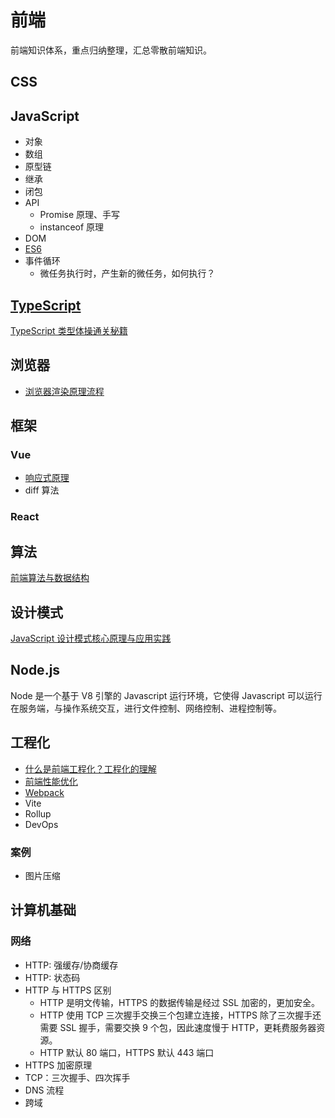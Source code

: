 # 前端

前端知识体系，重点归纳整理，汇总零散前端知识。

## CSS

## JavaScript

-   对象
-   数组
-   原型链
-   继承
-   闭包
-   API
    -   Promise 原理、手写
    -   instanceof 原理
-   DOM
-   [ES6](./javascript/es6.md)
-   事件循环
    -   微任务执行时，产生新的微任务，如何执行？

## [TypeScript](./typescript/README.md)

[TypeScript 类型体操通关秘籍](https://www.yuque.com/yoho/vokwx8)

## 浏览器

-   [浏览器渲染原理流程](./HTML/浏览器渲染原理流程.md)

## 框架

### Vue

-   [响应式原理](./framework/vue-reactivity.md)
-   diff 算法

### React

## 算法

[前端算法与数据结构](https://www.yuque.com/yoho/strf06)

## 设计模式

[JavaScript 设计模式核⼼原理与应⽤实践](https://www.yuque.com/yoho/cbi954)

## Node.js

Node 是一个基于 V8 引擎的 Javascript 运行环境，它使得 Javascript 可以运行在服务端，与操作系统交互，进行文件控制、网络控制、进程控制等。

## 工程化


- [什么是前端工程化？工程化的理解](./project/thought.md)
- [前端性能优化](./project/performance.md)
-   [Webpack](./project/webpack.md)
-   Vite
-   Rollup
-   DevOps

### 案例

-   图片压缩

## 计算机基础

### 网络

-   HTTP: 强缓存/协商缓存
-   HTTP: 状态码
-   HTTP 与 HTTPS 区别
    -   HTTP 是明文传输，HTTPS 的数据传输是经过 SSL 加密的，更加安全。
    -   HTTP 使用 TCP 三次握手交换三个包建立连接，HTTPS 除了三次握手还需要 SSL 握手，需要交换 9 个包，因此速度慢于 HTTP，更耗费服务器资源。
    -   HTTP 默认 80 端口，HTTPS 默认 443 端口
-   HTTPS 加密原理
-   TCP：三次握手、四次挥手
-   DNS 流程
-   跨域
